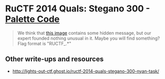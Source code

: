 # RuCTF 2014 Quals: Stegano 300 - [Palette Code](https://github.com/HackerDom/ructf-2014-quals/tree/master/tasks/palette_code)

> We think that [this image](nyan-task.png) contains some hidden message, but our expert founded nothing unusual in it. Maybe you will find something?
> Flag format is "RUCTF\_.\*"

## Other write-ups and resources

* <http://lights-out-ctf.ghost.io/ructf-2014-quals-stegano-300-nyan-task/>
